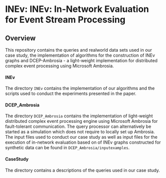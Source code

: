 # INEv: INEv: In-Network Evaluation for Event Stream Processing

## Overview

This repository contains the queries and realworld data sets used in our case study, the implementation of algorithms for the construction of INEv graphs and DCEP-Ambrosia - a light-weight implementation for distributed complex event processing using Microsoft Ambrosia.


#### INEv

The directory `INEv` contains the implementation of our algorithms and the scripts used to conduct the experiments presented in the paper.

#### DCEP_Ambrosia

The directory `DCEP_Ambrosia` contains the implementation of light-weight distributed complex event processing engine using Microsoft Ambrosia for fault-tolerant communication. The query processor can alternatively be started as a simulation which does not require to locally set up Ambrosia.
The input files used to conduct our case study as well as input files for the execution of in-network evaluation based on of INEv graphs constructed for synthetic data can be found in `DCEP_Ambrosia/inputexamples`.

#### CaseStudy

The directory contains a descriptions of the queries used in our case study.

